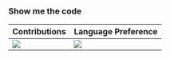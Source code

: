 ### Show me the code

|   Contributions   |   Language Preference   |
| ---- | ---- |
|   ![](https://github-readme-stats.vercel.app/api?username=MengXiangxi&count_private=true&show_icons=true&theme=radical)   |![](https://github-readme-stats.vercel.app/api/top-langs/?username=MengXiangxi&count_private=true&show_icons=true&theme=radical&layout=compact)|



<!--
**MengXiangxi/MengXiangxi** is a ✨ _special_ ✨ repository because its `README.md` (this file) appears on your GitHub profile.

Here are some ideas to get you started:

- 🔭 I’m currently working on ...
- 🌱 I’m currently learning ...
- 👯 I’m looking to collaborate on ...
- 🤔 I’m looking for help with ...
- 💬 Ask me about ...
- 📫 How to reach me: ...
- 😄 Pronouns: ...
- ⚡ Fun fact: ...

[![Readme Card](https://github-readme-stats.vercel.app/api/pin/?username=anuraghazra&repo=github-readme-stats)](https://github.com/anuraghazra/github-readme-stats)

-->
